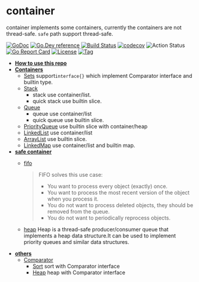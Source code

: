 # container

container implements some containers, currently the containers are not thread-safe. `safe` path support thread-safe.

[![GoDoc](https://godoc.org/github.com/thinkgos/container?status.svg)](https://godoc.org/github.com/thinkgos/container)
[![Go.Dev reference](https://img.shields.io/badge/go.dev-reference-blue?logo=go&logoColor=white)](https://pkg.go.dev/github.com/thinkgos/container?tab=doc)
[![Build Status](https://www.travis-ci.org/thinkgos/container.svg?branch=master)](https://www.travis-ci.org/thinkgos/container)
[![codecov](https://codecov.io/gh/thinkgos/container/branch/master/graph/badge.svg)](https://codecov.io/gh/thinkgos/container)
![Action Status](https://github.com/thinkgos/container/workflows/Go/badge.svg)
[![Go Report Card](https://goreportcard.com/badge/github.com/thinkgos/container)](https://goreportcard.com/report/github.com/thinkgos/container)
[![License](https://img.shields.io/github/license/thinkgos/container)](https://github.com/thinkgos/container/raw/master/LICENSE)
[![Tag](https://img.shields.io/github/v/tag/thinkgos/container)](https://github.com/thinkgos/container/tags)

- **[How to use this repo](#how-to-use-this-package)**
- **[Containers](#Containers-Interface)**
  - [Sets](#sets) support`interface{}` which implement Comparator interface and builtin type.
  - [Stack](#stack) 
    - stack use container/list.
    - quick stack use builtin slice.
  - [Queue](#queue) 
    - queue use container/list
    - quick queue use builtin slice.
  - [PriorityQueue](#priorityqueue) use builtin slice with container/heap
  - [LinkedList](#linkedlist) use container/list
  - [ArrayList](#arraylist) use builtin slice.
  - [LinkedMap](#linkedMap) use container/list and builtin map.
- **[safe container](#safe-container)**
  - [fifo](#fifo) 
    > FIFO solves this use case:
    > * You want to process every object (exactly) once.
    > * You want to process the most recent version of the object when you process it.
    > * You do not want to process deleted objects, they should be removed from the queue.
    > * You do not want to periodically reprocess objects.

  - [heap](#heap) Heap is a thread-safe producer/consumer queue that implements a heap data structure.It can be used to implement priority queues and similar data structures.
- **[others](#others)**
  - [Comparator](#Comparator) 
    - [Sort](#sort) sort with Comparator interface
    - [Heap](#heap) heap with Comparator interface